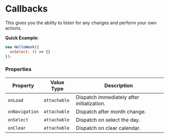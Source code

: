 # Callbacks

This gives you the ability to listen for any changes and perform your own actions.

**Quick Example:**

```js
new HelloWeek({
  onSelect: () => {}
});
```

### Properties

| Property       | Value Type   | Description                                |
| -------------- | ------------ | ------------------------------------------ |
| `onLoad`       | `attachable` | Dispatch immediately after initialization. |
| `onNavigation` | `attachable` | Dispatch after month change.               |
| `onSelect`     | `attachable` | Dispatch on select the day.                |
| `onClear`      | `attachable` | Dispatch on clear calendar.                |
